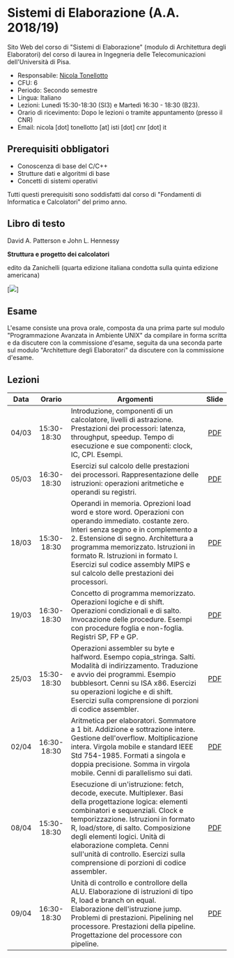 # Sistemi di Elaborazione (A.A. 2018/19)

Sito Web del corso di "Sistemi di Elaborazione" (modulo di Architettura degli Elaboratori) del corso di laurea in Ingegneria delle Telecomunicazioni dell'Università di Pisa.

* Responsabile: [Nicola Tonellotto](http://pomino.isti.cnr.it/~khast/)
* CFU: 6
* Periodo: Secondo semestre
* Lingua: Italiano
* Lezioni: Lunedì 15:30-18:30 (SI3) e Martedì 16:30 - 18:30 (B23).
* Orario di ricevimento: Dopo le lezioni o tramite appuntamento (presso il CNR)
* Email: nicola [dot] tonellotto [at] isti [dot] cnr [dot] it

## Prerequisiti obbligatori

* Conoscenza di base del C/C++
* Strutture dati e algoritmi di base
* Concetti di sistemi operativi

Tutti questi prerequisiti sono soddisfatti dal corso di "Fondamenti di Informatica e Calcolatori" del primo anno.

## Libro di testo

David A. Patterson e John L. Hennessy

**Struttura e progetto dei calcolatori**

edito da Zanichelli (quarta edizione italiana condotta sulla quinta edizione americana)

[<img src="https://staticmy.zanichelli.it/catalogo/assets/small/m40001.9788808352026.jpg">]

## Esame

L'esame consiste una prova orale, composta da una prima parte sul modulo "Programmazione Avanzata in Ambiente UNIX" da compilare in forma scritta e da discutere con la commissione d'esame, seguita da una seconda parte sul modulo "Architetture degli Elaboratori" da discutere con la commissione d'esame.

## Lezioni

|Data|Orario|Argomenti|Slide|
|:--:|:---------:|------|:----:|
|04/03|15:30-18:30|Introduzione, componenti di un calcolatore, livelli di astrazione. Prestazioni dei processori: latenza, throughput, speedup. Tempo di esecuzione e sue componenti: clock, IC, CPI. Esempi.|[PDF](slides/capitolo1.pdf)
|05/03|16:30-18:30|Esercizi sul calcolo delle prestazioni dei processori. Rappresentazione delle istruzioni: operazioni aritmetiche e operandi su registri. |[PDF](slides/capitolo2.1.pdf)
|18/03|15:30-18:30|Operandi in memoria. Oprezioni load word e store word. Operazioni con operando immediato. costante zero. Interi senza segno e in complemento a 2. Estensione di segno. Architettura a programma memorizzato. Istruzioni in formato R. Istruzioni in formato I. Esercizi sul codice assembly MIPS e sul calcolo delle prestazioni dei processori. |[PDF](slides/capitolo2.2.pdf)
|19/03|16:30-18:30| Concetto di programma memorizzato. Operazioni logiche e di shift. Operazioni condizionali e di salto. Invocazione delle procedure. Esempi con procedure foglia e non-foglia. Registri SP, FP e GP.|[PDF](slides/capitolo2.3.pdf)
|25/03|15:30-18:30|Operazioni assembler su byte e halfword. Esempo copia_stringa. Salti. Modalità di indirizzamento. Traduzione e avvio dei programmi. Esempio bubblesort. Cenni su ISA x86. Esercizi su operazioni logiche e di shift. Esercizi sulla comprensione di porzioni di codice assembler.|[PDF](slides/capitolo2.4.pdf)
|02/04|16:30-18:30| Aritmetica per elaboratori. Sommatore a 1 bit. Addizione e sottrazione intere. Gestione dell'overflow. Moltiplicazione intera. Virgola mobile e standard IEEE Std 754-1985. Formati a singola e doppia precisione. Somma in virgola mobile. Cenni di parallelismo sui dati. |[PDF](slides/capitolo3.pdf)
|08/04|15:30-18:30| Esecuzione di un'istruzione: fetch, decode, execute. Multiplexer. Basi della progettazione logica: elementi combinatori e sequenziali. Clock e temporizzazione. Istruzioni in formato R, load/store, di salto. Composizione degli elementi logici. Unità di elaborazione completa. Cenni sull'unità di controllo. Esercizi sulla comprensione di porzioni di codice assembler.|[PDF](slides/capitolo4.1.pdf)
|09/04|16:30-18:30| Unità di controllo e controllore della ALU. Elaborazione di istruzioni di tipo R, load e branch on equal. Elaborazione dell'istruzione jump. Problemi di prestazioni. Pipelining nel processore. Prestazioni della pipeline. Progettazione del processore con pipeline.|[PDF](slides/capitolo4.2.pdf)
